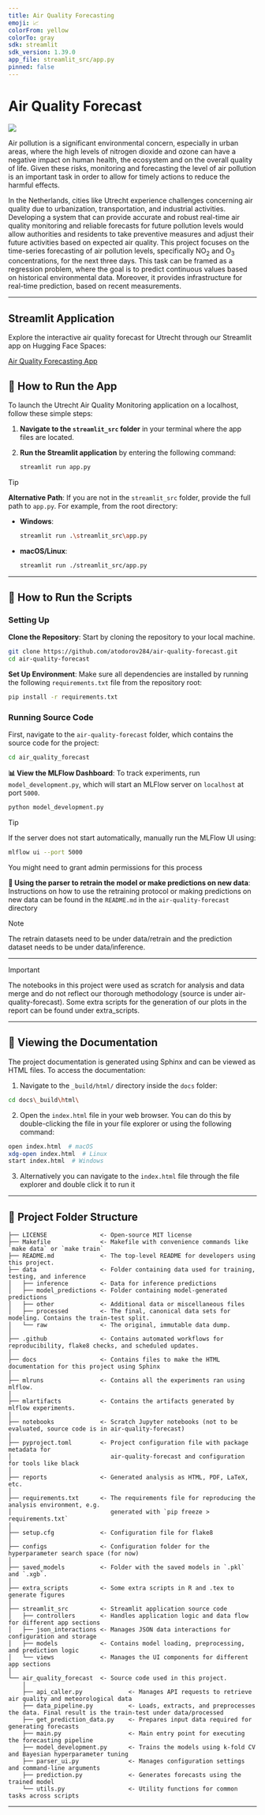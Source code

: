 ```yaml
---
title: Air Quality Forecasting
emoji: 📈
colorFrom: yellow
colorTo: gray
sdk: streamlit
sdk_version: 1.39.0
app_file: streamlit_src/app.py
pinned: false
---
```

# Air Quality Forecast

<a target="_blank" href="https://cookiecutter-data-science.drivendata.org/">
    <img src="https://img.shields.io/badge/CCDS-Project%20template-328F97?logo=cookiecutter" />
</a>

Air pollution is a significant environmental concern, especially in urban areas, where the high levels of nitrogen dioxide and ozone can have a negative impact on human health, the ecosystem and on the overall quality of life. Given these risks, monitoring and forecasting the level of air pollution is an important task in order to allow for timely actions to reduce the harmful effects. 

In the Netherlands, cities like Utrecht experience challenges concerning air quality due to urbanization, transportation, and industrial activities. Developing a system that can provide accurate and robust real-time air quality monitoring and reliable forecasts for future pollution levels would allow authorities and residents to take preventive measures and adjust their future activities based on expected air quality. This project focuses on the time-series forecasting of air pollution levels, specifically NO<sub>2</sub> and O<sub>3</sub> concentrations, for the next three days. This task can be framed as a regression problem, where the goal is to predict continuous values based on historical environmental data. Moreover, it provides infrastructure for real-time prediction, based on recent measurements.

---
## Streamlit Application

Explore the interactive air quality forecast for Utrecht through our Streamlit app on Hugging Face Spaces:

[Air Quality Forecasting App](https://huggingface.co/spaces/03chrisk/air-quality-forecasting)

## 🚀 How to Run the App

To launch the Utrecht Air Quality Monitoring application on a localhost, follow these simple steps:

1. **Navigate to the `streamlit_src` folder** in your terminal where the app files are located.

2. **Run the Streamlit application** by entering the following command:
   ```bash
   streamlit run app.py
> [!TIP]
> **Alternative Path**: If you are not in the `streamlit_src` folder, provide the full path to `app.py`. For example, from the root directory:
> - **Windows**: 
>   ```bash
>   streamlit run .\streamlit_src\app.py
>   ```
> - **macOS/Linux**: 
>   ```bash
>   streamlit run ./streamlit_src/app.py
>   ```


---

## 🚀 How to Run the Scripts

### Setting Up

**Clone the Repository**: Start by cloning the repository to your local machine.
   ```bash
   git clone https://github.com/atodorov284/air-quality-forecast.git
   cd air-quality-forecast
   ```
**Set Up Environment**:
   Make sure all dependencies are installed by running the following `requirements.txt` file from the repository root:
   ```bash
   pip install -r requirements.txt
   ```
### Running Source Code
First, navigate to the `air-quality-forecast` folder, which contains the source code for the project:

```bash
cd air_quality_forecast
```
**📊 View the MLFlow Dashboard**: 
To track experiments, run `model_development.py`, which will start an MLFlow server on `localhost` at port `5000`.

```bash
python model_development.py
```
> [!TIP]
> If the server does not start automatically, manually run the MLFlow UI using:
> ```bash
> mlflow ui --port 5000
>  ```
> You might need to grant admin permissions for this process

**🔄 Using the parser to retrain the model or make predictions on new data**:
Instructions on how to use the retraining protocol or making predictions on new data can be found in the `README.md` in the `air-quality-forecast` directory

> [!NOTE]
>The retrain datasets need to be under data/retrain and the prediction dataset needs to be under data/inference.
---
> [!IMPORTANT]
> The notebooks in this project were used as scratch for analysis and data merge and do not reflect our thorough methodology (source is under air-quality-forecast). Some extra scripts for the generation of our plots in the report can be found under extra_scripts.
---
## 📖 Viewing the Documentation

The project documentation is generated using Sphinx and can be viewed as HTML files. To access the documentation:

1. Navigate to the `_build/html/` directory inside the `docs` folder:
```bash
cd docs\_build\html\
```
2. Open the `index.html` file in your web browser. You can do this by double-clicking the file in your file explorer or using the following command:
```bash
open index.html  # macOS
xdg-open index.html  # Linux
start index.html  # Windows
```
3. Alternatively you can navigate to the `index.html` file through the file explorer and double click it to run it
---
## 📂 Project Folder Structure

```plaintext
├── LICENSE               <- Open-source MIT license
├── Makefile              <- Makefile with convenience commands like `make data` or `make train`
├── README.md             <- The top-level README for developers using this project.
├── data                  <- Folder containing data used for training, testing, and inference
│   ├── inference         <- Data for inference predictions
│   ├── model_predictions <- Folder containing model-generated predictions
│   ├── other             <- Additional data or miscellaneous files
│   ├── processed         <- The final, canonical data sets for modeling. Contains the train-test split.
│   └── raw               <- The original, immutable data dump.
│
├── .github               <- Contains automated workflows for reproducibility, flake8 checks, and scheduled updates. 
│
├── docs                  <- Contains files to make the HTML documentation for this project using Sphinx
│
├── mlruns                <- Contains all the experiments ran using mlflow.
│
├── mlartifacts           <- Contains the artifacts generated by mlflow experiments.
│
├── notebooks             <- Scratch Jupyter notebooks (not to be evaluated, source code is in air-quality-forecast)
│
├── pyproject.toml        <- Project configuration file with package metadata for 
│                            air-quality-forecast and configuration for tools like black
│
├── reports               <- Generated analysis as HTML, PDF, LaTeX, etc.
│
├── requirements.txt      <- The requirements file for reproducing the analysis environment, e.g.
│                            generated with `pip freeze > requirements.txt`
│
├── setup.cfg             <- Configuration file for flake8
│
├── configs               <- Configuration folder for the hyperparameter search space (for now)
│
├── saved_models          <- Folder with the saved models in `.pkl` and `.xgb`.
│
├── extra_scripts         <- Some extra scripts in R and .tex to generate figures
│
├── streamlit_src         <- Streamlit application source code
│   ├── controllers       <- Handles application logic and data flow for different app sections
│   ├── json_interactions <- Manages JSON data interactions for configuration and storage
│   ├── models            <- Contains model loading, preprocessing, and prediction logic
│   └── views             <- Manages the UI components for different app sections
│
└── air_quality_forecast  <- Source code used in this project.
    │
    ├── api_caller.py             <- Manages API requests to retrieve air quality and meteorological data
    ├── data_pipeline.py          <- Loads, extracts, and preprocesses the data. Final result is the train-test under data/processed
    ├── get_prediction_data.py    <- Prepares input data required for generating forecasts
    ├── main.py                   <- Main entry point for executing the forecasting pipeline
    ├── model_development.py      <- Trains the models using k-fold CV and Bayesian hyperparameter tuning
    ├── parser_ui.py              <- Manages configuration settings and command-line arguments
    ├── prediction.py             <- Generates forecasts using the trained model
    └── utils.py                  <- Utility functions for common tasks across scripts
```
---

